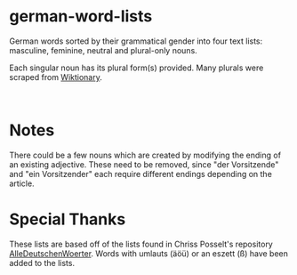 # german-word-lists
German words sorted by their grammatical gender into four text lists: masculine, feminine, neutral and plural-only nouns.

Each singular noun has its plural form(s) provided. Many plurals were scraped from [Wiktionary](https://de.wiktionary.org/).

<br>

# Notes
There could be a few nouns which are created by modifying the ending of an existing adjective. These need to be removed, since "der Vorsitzende" and "ein Vorsitzender" each require different endings depending on the article.

# Special Thanks
These lists are based off of the lists found in Chriss Posselt's repository [AlleDeutschenWoerter](https://github.com/cpos/AlleDeutschenWoerter). Words with umlauts (äöü) or an eszett (ß) have been added to the lists.
